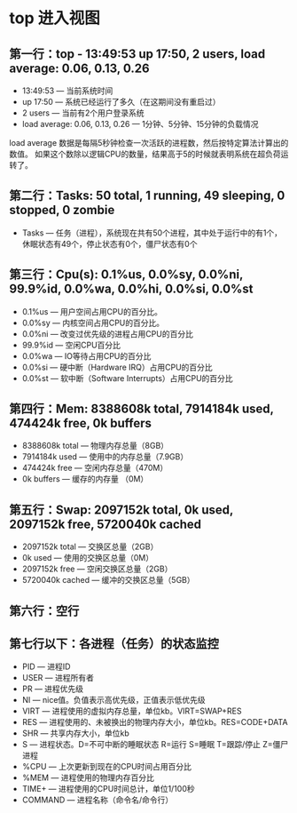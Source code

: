 # top 进入视图

## 第一行：top - 13:49:53 up 17:50,  2 users,  load average: 0.06, 0.13, 0.26
- 13:49:53 — 当前系统时间
- up 17:50 — 系统已经运行了多久（在这期间没有重启过）
- 2 users  — 当前有2个用户登录系统
- load average: 0.06, 0.13, 0.26 — 1分钟、5分钟、15分钟的负载情况

load average 数据是每隔5秒钟检查一次活跃的进程数，然后按特定算法计算出的数值。
如果这个数除以逻辑CPU的数量，结果高于5的时候就表明系统在超负荷运转了。

## 第二行：Tasks:  50 total,   1 running,  49 sleeping,   0 stopped,   0 zombie
- Tasks — 任务（进程），系统现在共有50个进程，其中处于运行中的有1个，休眠状态有49个，停止状态有0个，僵尸状态有0个

## 第三行：Cpu(s):  0.1%us,  0.0%sy,  0.0%ni, 99.9%id,  0.0%wa,  0.0%hi,  0.0%si,  0.0%st
- 0.1%us  — 用户空间占用CPU的百分比。
- 0.0%sy  — 内核空间占用CPU的百分比。
- 0.0%ni  — 改变过优先级的进程占用CPU的百分比
- 99.9%id — 空闲CPU百分比
- 0.0%wa  — IO等待占用CPU的百分比
- 0.0%si  — 硬中断（Hardware IRQ）占用CPU的百分比
- 0.0%st  — 软中断（Software Interrupts）占用CPU的百分比

## 第四行：Mem:   8388608k total,  7914184k used,   474424k free,        0k buffers
- 8388608k total — 物理内存总量（8GB）
- 7914184k used  — 使用中的内存总量（7.9GB）
- 474424k free   — 空闲内存总量（470M）
- 0k buffers     — 缓存的内存量 （0M）

## 第五行：Swap:  2097152k total,        0k used,  2097152k free,  5720040k cached
- 2097152k total  — 交换区总量（2GB）
- 0k used         — 使用的交换区总量（0M）
- 2097152k free   — 空闲交换区总量（2GB）
- 5720040k cached — 缓冲的交换区总量（5GB）

## 第六行：空行

## 第七行以下：各进程（任务）的状态监控
- PID     — 进程ID
- USER    — 进程所有者
- PR      — 进程优先级
- NI      — nice值。负值表示高优先级，正值表示低优先级
- VIRT    — 进程使用的虚拟内存总量，单位kb。VIRT=SWAP+RES
- RES     — 进程使用的、未被换出的物理内存大小，单位kb。RES=CODE+DATA
- SHR     — 共享内存大小，单位kb
- S       — 进程状态。D=不可中断的睡眠状态 R=运行 S=睡眠 T=跟踪/停止 Z=僵尸进程
- %CPU    — 上次更新到现在的CPU时间占用百分比
- %MEM    — 进程使用的物理内存百分比
- TIME+   — 进程使用的CPU时间总计，单位1/100秒
- COMMAND — 进程名称（命令名/命令行）
